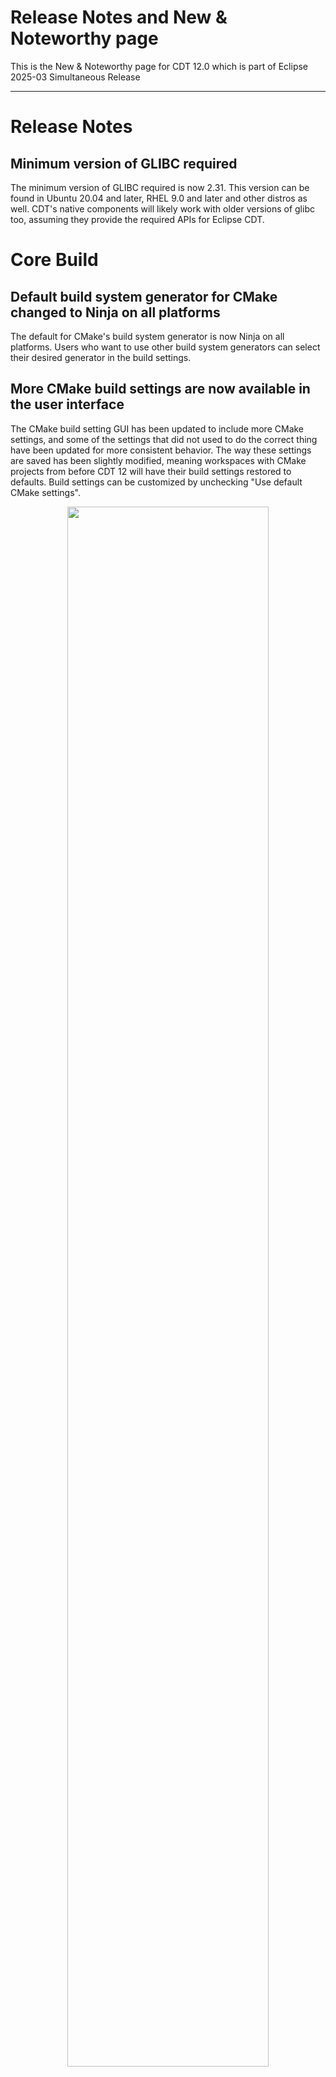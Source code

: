 # Release Notes and New & Noteworthy page

This is the New & Noteworthy page for CDT 12.0 which is part of Eclipse 2025-03 Simultaneous Release

---

# Release Notes

## Minimum version of GLIBC required

The minimum version of GLIBC required is now 2.31.
This version can be found in Ubuntu 20.04 and later, RHEL 9.0 and later and other distros as well.
CDT's native components will likely work with older versions of glibc too, assuming they provide the required APIs for Eclipse CDT.

# Core Build

## Default build system generator for CMake changed to Ninja on all platforms

The default for CMake's  build system generator is now Ninja on all platforms.
Users who want to use other build system generators can select their desired generator in the build settings.

## More CMake build settings are now available in the user interface

The CMake build setting GUI has been updated to include more CMake settings, and some of the settings that did not used to do the correct thing have been updated for more consistent behavior.
The way these settings are saved has been slightly modified, meaning workspaces with CMake projects from before CDT 12 will have their build settings restored to defaults.
Build settings can be customized by unchecking "Use default CMake settings".


<p align="center"><img src="images/CDT-12.0-build-settings-annotated.png" width="80%"></p>

The Build Settings tab has the following changes:

(1) "Generator" is now a dropdown to make selection clearer. A custom value can also be set.

(2) "Build all target" was added so it's now possible to change the "--target" value passed to the CMake building stage.
See [Issue #1046](https://github.com/eclipse-cdt/cdt/issues/1046)

(3) "Build type" was added so it's now possible to change the CMAKE_BUILD_TYPE value passed to the CMake configuring stage, including a custom value.
See [Issue #1090](https://github.com/eclipse-cdt/cdt/issues/1090)

## Core Build Configuration naming improvements

### Launch Target now used for tracking Core Build configurations

Previously the active launch mode and selected toolchain were used to choose the active Core Build configuration. Now the active launch target is also used. You can see the affect of this in the project's build output directory name. Notice the name of the build directory; "cmake.debug.win32.x86_64.Local" and "cmake.run.win32.x86_64.Local" end with the name "Local" which corresponds to the currently active Launch Target.

<p align="center"><img src="images/CDT-12.0-build-output-directory-uses-launch-target-name.png" width="80%"></p>

See [Issue #1076](https://github.com/eclipse-cdt/cdt/issues/1076)

Additionally, the build output directory name may be customized by ISVs - see [Core Build configuration build output directory name may be customized by ISVs](#core-build-configuration-build-output-directory-name-may-be-customized-by-isvs)

### "Default" name no longer used for Core Build configuration name

Previously the name "default" would appear as one of the project's build directory names. This is no longer used and the name will always follow the pattern described above.

See [Issue #1084](https://github.com/eclipse-cdt/cdt/issues/1084)

# Managed Build

## New *C Project* and new *C++ Project* available via *New C/C++ Project* wizard

The separate new C and C++ project wizards are now exclusively available via the *New C/C++ Project* wizard.
From the second page of *New C/C++ Project* wizard select *C Managed Build* to access the *New C Project* wizard and select *C++ Managed Build* to access the *New C++ Project* wizard.

See [Issue #965](https://github.com/eclipse-cdt/cdt/issues/965) for additional details, including how to restore these menu entries if your Eclipse CDT product depends on it.

## New *Makefile Project with Existing Code* available via *Existing Code as Makefile Project* import wizard

The *Makefile Project with Existing Code* wizard is no longer available in the new project wizard.
For users who need it, it remains available in the *Existing Code as Makefile Project* import wizard.
Most users should be using the *Makefile project* type in the *New C/C++ Project* wizard.

See [Issue #965](https://github.com/eclipse-cdt/cdt/issues/965) for additional details, including how to restore these menu entries if your Eclipse CDT product depends on it.

## Other objects for GNU archive files

The managed build system now provides an option to specify other object files to be included when building GNU archive files:

<p align="center"><img src="images/CDT-12.0-gnu-ar-other-objects.png" width="80%"></p>

The new option applies to static library projects using a _Cross GCC_, _Cygwin GCC_, _Linux GCC_ or _MinGW GCC_ toolchain.

# Debug

## DSF Preference Pages always visible

The DSF Preference pages (Preferences -> C/C++ -> Debug -> GDB and children) are not always shown to users.
Prior to CDT 12 these were not visible until after the first debug session was started.

At the first debug session CDT enables the [activity](https://help.eclipse.org/latest/topic/org.eclipse.platform.doc.isv/reference/extension-points/org_eclipse_ui_activities.html) for DSF (`org.eclipse.cdt.debug.dsfgdbActivity`), with this change nothing in CDT is bound to this activity key anymore.

## Preferences -> Run/Debug -> View Performance relocated

The View Performance preference page, which is CDT specific, has been relocated to the Preferences -> C/C++ -> Debug section of preferences.
This only affects where in the Preferences tree the page is located, the preferences and key names have not changed.
In addition, this page is always visible.

# Terminal

## Default encoding for terminal is now UTF-8

For a [while](https://eclipse.dev/eclipse/news/4.24/platform.html#explicit-encoding-workspaces), the default encoding in Eclipse has been UTF-8.
Starting in CDT 12, the Terminal will now default to UTF-8.

<p align="center"><img src="images/CDT-12.0-default-terminal-encoding.png"></p>

# API Changes, current and planned

## CMake Support easier for extenders and ISVs

Improvements to the API for CMake has made it easier to extend and specialize CMake for ISVs.
A fully worked example demonstrating the support is now provided in the CDT source in [org.eclipse.cdt.cmake.example](https://github.com/eclipse-cdt/cdt/tree/main/cmake/org.eclipse.cdt.cmake.example).
This example demonstrates the API, and how to contribute a new project wizard to make such a project.

<p align="center"><img src="images/CDT-12.0-cmake-example-project-for-isvs.png"></p>

## Core Build configuration build output directory name may be customized by ISVs

The name used for the Core Build Configuration build output can now be customized by extending:

[org.eclipse.cdt.core.build.ICBuildConfigurationProvider#getCBuildConfigName](https://github.com/eclipse-cdt/cdt/blob/main/core/org.eclipse.cdt.core/src/org/eclipse/cdt/core/build/ICBuildConfigurationProvider.java##L76-L94).

## Breaking API changes

Please see [CHANGELOG-API](CHANGELOG-API.md) for details on the breaking API changes in this release as well as future planned API changes.

# Noteworthy Issues and Pull Requests

See [Noteworthy issues and PRs](https://github.com/eclipse-cdt/cdt/issues?q=is%3Aclosed+label%3Anoteworthy+milestone%3A12.0.0) for this release in the issue/PR tracker.

## Improved launch configuration for CMake and other Core Build System projects

The CMake and CBS Makefile project launch configurations for local applications have an improved Main tab and new Arguments, Environment, Debugger, Source, and Common tabs.

# Bugs Fixed in this Release

See GitHub milestones:
- [![12.0.0 M1](https://img.shields.io/github/milestones/issues-total/eclipse-cdt/cdt/12)](https://github.com/eclipse-cdt/cdt/milestone/12?closed=1)
- [![12.0.0 M2](https://img.shields.io/github/milestones/issues-total/eclipse-cdt/cdt/13)](https://github.com/eclipse-cdt/cdt/milestone/13?closed=1)
- [![12.0.0 M3](https://img.shields.io/github/milestones/issues-total/eclipse-cdt/cdt/18)](https://github.com/eclipse-cdt/cdt/milestone/18?closed=1)
- [![12.0.0](https://img.shields.io/github/milestones/issues-total/eclipse-cdt/cdt/14)](https://github.com/eclipse-cdt/cdt/milestone/14?closed=1)
